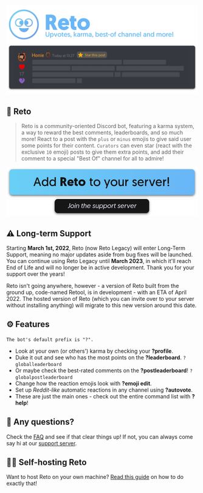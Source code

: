 ![Reto cover](assets/promo-reto.png)

## 🤖 Reto
> Reto is a community-oriented Discord bot, featuring a karma system, a way to reward the best comments, leaderboards, and so much more! React to a post with the `plus` or `minus` emojis to give said user some points for their content. `Curators` can even star (react with the exclusive `10` emoji) posts to give them extra points, and add their comment to a special "Best Of" channel for all to admire!

[![Add Reto](assets/add-reto.png)](https://discord.com/oauth2/authorize?client_id=591466921812164608&permissions=1342524496&scope=bot)
[![Join Server](assets/join-server.png)](https://discord.gg/RAwfrty)

## ⚠️ Long-term Support

Starting **March 1st, 2022**, Reto (now Reto Legacy) will enter Long-Term Support, meaning no major updates aside from bug fixes will be launched. You can continue using Reto Legacy until **March 2023**, in which it'll reach End of Life and will no longer be in active development. Thank you for your support over the years!

Reto isn't going anywhere, however - a version of Reto built from the ground up, code-named Retool, is in development - with an ETA of April 2022. The hosted version of Reto (which you can invite over to your server without installing anything) will migrate to this new version around this date.

## ⚙️ Features
`The bot's default prefix is "?".`
- Look at your own (or others') karma by checking your **?profile**.
- Duke it out and see who has the most points on the **?leaderboard**. `?globalleaderboard`
- Or maybe check the best-rated comments on the **?postleaderboard**!  `?globalpostleaderboard`
- Change how the reaction emojis look with **?emoji edit**.
- Set up _Reddit-like_ automatic reactions in any channel using **?autovote**.
- These are just the main ones - check out the entire command list with **?help**!

## 🙋 Any questions?
Check the [FAQ](https://github.com/honiemun/reto-legacy/wiki/Frequently-Asked-Questions) and see if that clear things up! If not, you can always come say hi at our [support server](https://discord.gg/RAwfrty).

## 👨‍💻 Self-hosting Reto
Want to host Reto on your own machine? [Read this guide](https://github.com/honiemun/reto-legacy/wiki/Self-hosting-Reto) on how to do exactly that!
